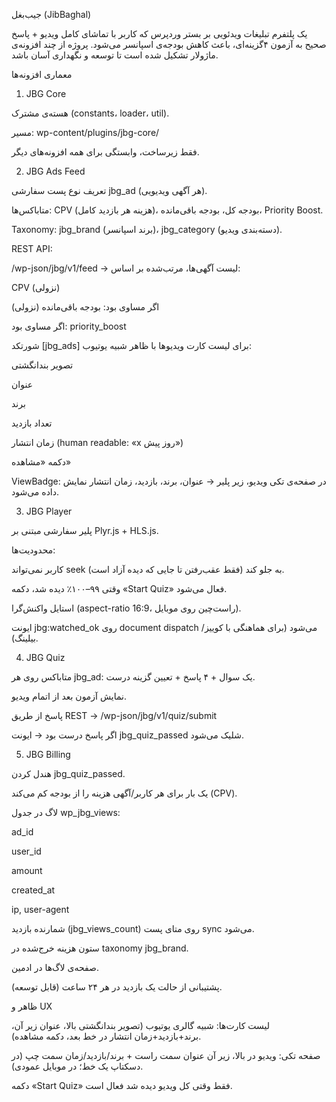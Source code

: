 جیب‌بغل (JibBaghal)

یک پلتفرم تبلیغات ویدئویی بر بستر وردپرس که کاربر با تماشای کامل ویدیو + پاسخ صحیح به آزمون ۴گزینه‌ای، باعث کاهش بودجه‌ی اسپانسر می‌شود. پروژه از چند افزونه‌ی ماژولار تشکیل شده است تا توسعه و نگهداری آسان باشد.

معماری افزونه‌ها
1. JBG Core

هسته‌ی مشترک (constants، loader، util).

مسیر: wp-content/plugins/jbg-core/

فقط زیرساخت، وابستگی برای همه افزونه‌های دیگر.

2. JBG Ads Feed

تعریف نوع پست سفارشی jbg_ad (هر آگهی ویدیویی).

متاباکس‌ها: CPV (هزینه هر بازدید کامل)، بودجه کل، بودجه باقی‌مانده، Priority Boost.

Taxonomy: jbg_brand (برند اسپانسر)، jbg_category (دسته‌بندی ویدیو).

REST API:

/wp-json/jbg/v1/feed → لیست آگهی‌ها، مرتب‌شده بر اساس:

CPV (نزولی)

اگر مساوی بود: بودجه باقی‌مانده (نزولی)

اگر مساوی بود: priority_boost

شورتکد [jbg_ads] برای لیست کارت ویدیوها با ظاهر شبیه یوتیوب:

تصویر بندانگشتی

عنوان

برند

تعداد بازدید

زمان انتشار (human readable: «x روز پیش»)

دکمه «مشاهده»

ViewBadge: در صفحه‌ی تکی ویدیو، زیر پلیر → عنوان، برند، بازدید، زمان انتشار نمایش داده می‌شود.

3. JBG Player

پلیر سفارشی مبتنی بر Plyr.js + HLS.js.

محدودیت‌ها:

کاربر نمی‌تواند seek به جلو کند (فقط عقب‌رفتن تا جایی که دیده آزاد است).

وقتی ۹۹–۱۰۰٪ دیده شد، دکمه «Start Quiz» فعال می‌شود.

استایل واکنش‌گرا (aspect-ratio 16:9، راست‌چین روی موبایل).

ایونت jbg:watched_ok روی document dispatch می‌شود (برای هماهنگی با کوییز/بیلینگ).

4. JBG Quiz

متاباکس روی هر jbg_ad: یک سوال + ۴ پاسخ + تعیین گزینه درست.

نمایش آزمون بعد از اتمام ویدیو.

پاسخ از طریق REST → /wp-json/jbg/v1/quiz/submit

اگر پاسخ درست بود → ایونت jbg_quiz_passed شلیک می‌شود.

5. JBG Billing

هندل کردن jbg_quiz_passed.

یک بار برای هر کاربر/آگهی هزینه را از بودجه کم می‌کند (CPV).

لاگ در جدول wp_jbg_views:

ad_id

user_id

amount

created_at

ip, user-agent

شمارنده بازدید (jbg_views_count) روی متای پست sync می‌شود.

ستون هزینه خرج‌شده در taxonomy jbg_brand.

صفحه‌ی لاگ‌ها در ادمین.

پشتیبانی از حالت یک بازدید در هر ۲۴ ساعت (قابل توسعه).

ظاهر و UX

لیست کارت‌ها: شبیه گالری یوتیوب (تصویر بندانگشتی بالا، عنوان زیر آن، برند+بازدید+زمان انتشار در خط بعد، دکمه مشاهده).

صفحه تکی: ویدیو در بالا، زیر آن عنوان سمت راست + برند/بازدید/زمان سمت چپ (در دسکتاپ یک خط؛ در موبایل عمودی).

دکمه «Start Quiz» فقط وقتی کل ویدیو دیده شد فعال است.
